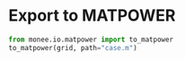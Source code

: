 
# Export to MATPOWER

```python
from monee.io.matpower import to_matpower
to_matpower(grid, path="case.m")
```
